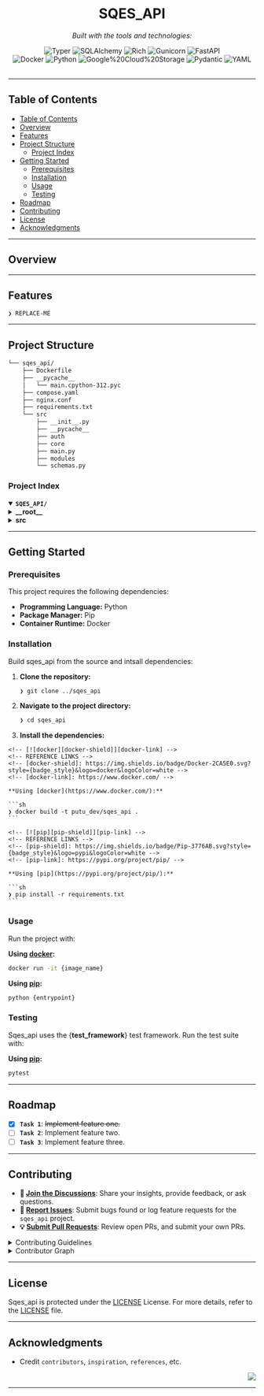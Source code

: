 <div id="top">

<!-- HEADER STYLE: CLASSIC -->
<div align="center">

<!-- <img src="readmeai/assets/logos/purple.svg" width="30%" style="position: relative; top: 0; right: 0;" alt="Project Logo"/> -->

# SQES_API

<em></em>

<!-- BADGES -->
<!-- local repository, no metadata badges. -->

<em>Built with the tools and technologies:</em>

<img src="https://img.shields.io/badge/Typer-000000.svg?style=default&logo=Typer&logoColor=white" alt="Typer">
<img src="https://img.shields.io/badge/SQLAlchemy-D71F00.svg?style=default&logo=SQLAlchemy&logoColor=white" alt="SQLAlchemy">
<img src="https://img.shields.io/badge/Rich-FAE742.svg?style=default&logo=Rich&logoColor=black" alt="Rich">
<img src="https://img.shields.io/badge/Gunicorn-499848.svg?style=default&logo=Gunicorn&logoColor=white" alt="Gunicorn">
<img src="https://img.shields.io/badge/FastAPI-009688.svg?style=default&logo=FastAPI&logoColor=white" alt="FastAPI">
<br>
<img src="https://img.shields.io/badge/Docker-2496ED.svg?style=default&logo=Docker&logoColor=white" alt="Docker">
<img src="https://img.shields.io/badge/Python-3776AB.svg?style=default&logo=Python&logoColor=white" alt="Python">
<img src="https://img.shields.io/badge/Google%20Cloud%20Storage-AECBFA.svg?style=default&logo=Google-Cloud-Storage&logoColor=black" alt="Google%20Cloud%20Storage">
<img src="https://img.shields.io/badge/Pydantic-E92063.svg?style=default&logo=Pydantic&logoColor=white" alt="Pydantic">
<img src="https://img.shields.io/badge/YAML-CB171E.svg?style=default&logo=YAML&logoColor=white" alt="YAML">

</div>
<br>

---

## Table of Contents

- [Table of Contents](#table-of-contents)
- [Overview](#overview)
- [Features](#features)
- [Project Structure](#project-structure)
    - [Project Index](#project-index)
- [Getting Started](#getting-started)
    - [Prerequisites](#prerequisites)
    - [Installation](#installation)
    - [Usage](#usage)
    - [Testing](#testing)
- [Roadmap](#roadmap)
- [Contributing](#contributing)
- [License](#license)
- [Acknowledgments](#acknowledgments)

---

## Overview



---

## Features

<code>❯ REPLACE-ME</code>

---

## Project Structure

```sh
└── sqes_api/
    ├── Dockerfile
    ├── __pycache__
    │   └── main.cpython-312.pyc
    ├── compose.yaml
    ├── nginx.conf
    ├── requirements.txt
    └── src
        ├── __init__.py
        ├── __pycache__
        ├── auth
        ├── core
        ├── main.py
        ├── modules
        └── schemas.py
```

### Project Index

<details open>
	<summary><b><code>SQES_API/</code></b></summary>
	<!-- __root__ Submodule -->
	<details>
		<summary><b>__root__</b></summary>
		<blockquote>
			<div class='directory-path' style='padding: 8px 0; color: #666;'>
				<code><b>⦿ __root__</b></code>
			<table style='width: 100%; border-collapse: collapse;'>
			<thead>
				<tr style='background-color: #f8f9fa;'>
					<th style='width: 30%; text-align: left; padding: 8px;'>File Name</th>
					<th style='text-align: left; padding: 8px;'>Summary</th>
				</tr>
			</thead>
				<tr style='border-bottom: 1px solid #eee;'>
					<td style='padding: 8px;'><b><a href='/home/geo2sqes/putu_dev/sqes_api/blob/master/requirements.txt'>requirements.txt</a></b></td>
					<td style='padding: 8px;'>- Requirements.txt specifies the projects dependencies<br>- It lists numerous packages, including FastAPI for the web framework, Firebase Admin for cloud integration, SQLAlchemy for database interaction, and various other libraries for networking, data handling, and development tools<br>- The file ensures all necessary components are installed for successful project execution.</td>
				</tr>
				<tr style='border-bottom: 1px solid #eee;'>
					<td style='padding: 8px;'><b><a href='/home/geo2sqes/putu_dev/sqes_api/blob/master/nginx.conf'>nginx.conf</a></b></td>
					<td style='padding: 8px;'>- Nginx acts as a reverse proxy, routing external requests to an internal FastAPI application<br>- It listens on port 2107, forwarding traffic to the FastAPI server running on port 8000 within a Docker container named <code>fastapi_app</code><br>- Essential headers are passed to ensure correct request information reaches the FastAPI application, enabling seamless communication between the external network and the internal application server.</td>
				</tr>
				<tr style='border-bottom: 1px solid #eee;'>
					<td style='padding: 8px;'><b><a href='/home/geo2sqes/putu_dev/sqes_api/blob/master/compose.yaml'>compose.yaml</a></b></td>
					<td style='padding: 8px;'>- A FastAPI application and an Nginx reverse proxy<br>- The FastAPI service utilizes environment variables, mounts sensitive data, and connects to a private network<br>- Nginx, dependent on the FastAPI service, exposes the application via port 2107<br>- A custom network facilitates secure inter-container communication.</td>
				</tr>
				<tr style='border-bottom: 1px solid #eee;'>
					<td style='padding: 8px;'><b><a href='/home/geo2sqes/putu_dev/sqes_api/blob/master/Dockerfile'>Dockerfile</a></b></td>
					<td style='padding: 8px;'>- The Dockerfile constructs a production-ready container image<br>- It leverages a multi-stage build for efficiency, installing dependencies and creating a secure, non-root user environment<br>- The image runs a Python application using Uvicorn, configured to listen on port 8000 for connections from a reverse proxy like Nginx<br>- The process optimizes security and performance for deployment.</td>
				</tr>
			</table>
		</blockquote>
	</details>
	<!-- src Submodule -->
	<details>
		<summary><b>src</b></summary>
		<blockquote>
			<div class='directory-path' style='padding: 8px 0; color: #666;'>
				<code><b>⦿ src</b></code>
			<table style='width: 100%; border-collapse: collapse;'>
			<thead>
				<tr style='background-color: #f8f9fa;'>
					<th style='width: 30%; text-align: left; padding: 8px;'>File Name</th>
					<th style='text-align: left; padding: 8px;'>Summary</th>
				</tr>
			</thead>
				<tr style='border-bottom: 1px solid #eee;'>
					<td style='padding: 8px;'><b><a href='/home/geo2sqes/putu_dev/sqes_api/blob/master/src/schemas.py'>schemas.py</a></b></td>
					<td style='padding: 8px;'>- Src/schemas.py` defines Pydantic models for structuring API responses<br>- These models ensure consistent data formats for the root endpoint and various API modules (authentication, metadata, quality control, health)<br>- The models facilitate predictable responses, including service information, status, and links to documentation and individual modules, thereby improving API usability and maintainability.</td>
				</tr>
				<tr style='border-bottom: 1px solid #eee;'>
					<td style='padding: 8px;'><b><a href='/home/geo2sqes/putu_dev/sqes_api/blob/master/src/main.py'>main.py</a></b></td>
					<td style='padding: 8px;'>- The main.py file constitutes the FastAPI applications entry point, initializing core services and configuring middleware<br>- It establishes database connections (MySQL and PostgreSQL), initializes Firebase, and mounts various API modules (authentication, metadata, quality control, and health checks)<br>- The application includes CORS middleware and custom logging for enhanced security and monitoring<br>- A root endpoint provides service status and links to other API sections.</td>
				</tr>
			</table>
			<!-- core Submodule -->
			<details>
				<summary><b>core</b></summary>
				<blockquote>
					<div class='directory-path' style='padding: 8px 0; color: #666;'>
						<code><b>⦿ src.core</b></code>
					<table style='width: 100%; border-collapse: collapse;'>
					<thead>
						<tr style='background-color: #f8f9fa;'>
							<th style='width: 30%; text-align: left; padding: 8px;'>File Name</th>
							<th style='text-align: left; padding: 8px;'>Summary</th>
						</tr>
					</thead>
						<tr style='border-bottom: 1px solid #eee;'>
							<td style='padding: 8px;'><b><a href='/home/geo2sqes/putu_dev/sqes_api/blob/master/src/core/database.py'>database.py</a></b></td>
							<td style='padding: 8px;'>- The <code>database.py</code> module establishes connections to both MySQL and PostgreSQL databases<br>- It leverages configuration settings to define connection parameters and creates SQLAlchemy engine and session objects for each database<br>- This facilitates database interactions throughout the application, providing a consistent interface for data access.</td>
						</tr>
						<tr style='border-bottom: 1px solid #eee;'>
							<td style='padding: 8px;'><b><a href='/home/geo2sqes/putu_dev/sqes_api/blob/master/src/core/firebase.py'>firebase.py</a></b></td>
							<td style='padding: 8px;'>- The <code>firebase.py</code> module provides a function to initialize the Firebase Admin SDK<br>- It ensures the SDK is initialized only once, using a provided service account key path<br>- Robust error handling prevents application startup if the key path is invalid or the file is missing<br>- Successful initialization logs a confirmation message; otherwise, detailed error logging facilitates debugging<br>- This module integrates Firebase authentication and other services into the application.</td>
						</tr>
						<tr style='border-bottom: 1px solid #eee;'>
							<td style='padding: 8px;'><b><a href='/home/geo2sqes/putu_dev/sqes_api/blob/master/src/core/dependencies.py'>dependencies.py</a></b></td>
							<td style='padding: 8px;'>- Dependencies.py` provides database session management for the application<br>- It defines functions to obtain and automatically close SQLAlchemy sessions for both MySQL and PostgreSQL databases<br>- These functions, exposed as dependencies, streamline database interaction within FastAPI endpoints, ensuring efficient resource management and cleaner endpoint definitions.</td>
						</tr>
						<tr style='border-bottom: 1px solid #eee;'>
							<td style='padding: 8px;'><b><a href='/home/geo2sqes/putu_dev/sqes_api/blob/master/src/core/config.py'>config.py</a></b></td>
							<td style='padding: 8px;'>- The <code>config.py</code> module centralizes application settings for the SQES Data API<br>- It uses Pydantic to manage configuration parameters, loading them from environment variables or a <code>.env</code> file<br>- These settings encompass core application details, API documentation options, security configurations, database connection strings, Firebase credentials, feature-specific parameters, and debugging options<br>- Environment-specific overrides ensure production deployments prioritize security and performance.</td>
						</tr>
					</table>
				</blockquote>
			</details>
			<!-- auth Submodule -->
			<details>
				<summary><b>auth</b></summary>
				<blockquote>
					<div class='directory-path' style='padding: 8px 0; color: #666;'>
						<code><b>⦿ src.auth</b></code>
					<table style='width: 100%; border-collapse: collapse;'>
					<thead>
						<tr style='background-color: #f8f9fa;'>
							<th style='width: 30%; text-align: left; padding: 8px;'>File Name</th>
							<th style='text-align: left; padding: 8px;'>Summary</th>
						</tr>
					</thead>
						<tr style='border-bottom: 1px solid #eee;'>
							<td style='padding: 8px;'><b><a href='/home/geo2sqes/putu_dev/sqes_api/blob/master/src/auth/routing.py'>routing.py</a></b></td>
							<td style='padding: 8px;'>- The <code>routing.py</code> module defines FastAPI routes for authentication within a larger application<br>- It provides endpoints to retrieve authenticated user information and to manage user roles, specifically setting custom claims<br>- These functionalities leverage Firebase Admin SDK for authentication and authorization, ensuring secure access control<br>- Robust logging is implemented for auditing and debugging purposes.</td>
						</tr>
						<tr style='border-bottom: 1px solid #eee;'>
							<td style='padding: 8px;'><b><a href='/home/geo2sqes/putu_dev/sqes_api/blob/master/src/auth/dependencies.py'>dependencies.py</a></b></td>
							<td style='padding: 8px;'>- Authentication dependencies manage user access control<br>- It verifies Firebase ID tokens, retrieves user details from Firestore, and enforces authorization based on predefined scopes and roles<br>- A debug bypass mechanism is included for development<br>- The module provides reusable dependency functions for common authorization checks, simplifying endpoint security implementation.</td>
						</tr>
						<tr style='border-bottom: 1px solid #eee;'>
							<td style='padding: 8px;'><b><a href='/home/geo2sqes/putu_dev/sqes_api/blob/master/src/auth/schemas.py'>schemas.py</a></b></td>
							<td style='padding: 8px;'>- Src/auth/schemas.py<code> defines the </code>FirebaseUser` Pydantic model<br>- It structures user data, integrating Firebase authentication claims with Firestore profile information<br>- The model encompasses user identification, authentication status, roles, permissions, and timestamps<br>- It facilitates data validation and consistent user representation within the authentication system.</td>
						</tr>
					</table>
				</blockquote>
			</details>
			<!-- modules Submodule -->
			<details>
				<summary><b>modules</b></summary>
				<blockquote>
					<div class='directory-path' style='padding: 8px 0; color: #666;'>
						<code><b>⦿ src.modules</b></code>
					<!-- qualitycontrol Submodule -->
					<details>
						<summary><b>qualitycontrol</b></summary>
						<blockquote>
							<div class='directory-path' style='padding: 8px 0; color: #666;'>
								<code><b>⦿ src.modules.qualitycontrol</b></code>
							<table style='width: 100%; border-collapse: collapse;'>
							<thead>
								<tr style='background-color: #f8f9fa;'>
									<th style='width: 30%; text-align: left; padding: 8px;'>File Name</th>
									<th style='text-align: left; padding: 8px;'>Summary</th>
								</tr>
							</thead>
								<tr style='border-bottom: 1px solid #eee;'>
									<td style='padding: 8px;'><b><a href='/home/geo2sqes/putu_dev/sqes_api/blob/master/src/modules/qualitycontrol/models.py'>models.py</a></b></td>
									<td style='padding: 8px;'>- The <code>models.py</code> file defines SQLAlchemy models for storing station data quality information within the quality control module<br>- It creates PostgreSQL database tables representing station quality metrics, including overall quality assessments and detailed QC results per channel<br>- These models facilitate data persistence and retrieval, supporting the applications quality control functionalities<br>- Relationships between tables ensure data integrity and efficient querying.</td>
								</tr>
								<tr style='border-bottom: 1px solid #eee;'>
									<td style='padding: 8px;'><b><a href='/home/geo2sqes/putu_dev/sqes_api/blob/master/src/modules/qualitycontrol/routing.py'>routing.py</a></b></td>
									<td style='padding: 8px;'>- The <code>routing.py</code> module defines API endpoints for accessing quality control data<br>- It provides functionalities to retrieve daily quality summaries, detailed station data, yearly quality history, and station site information<br>- Additionally, it offers access to power spectral density and signal images<br>- All endpoints are secured using authentication, ensuring data access control<br>- The module integrates with database access and data service layers within the larger application.</td>
								</tr>
								<tr style='border-bottom: 1px solid #eee;'>
									<td style='padding: 8px;'><b><a href='/home/geo2sqes/putu_dev/sqes_api/blob/master/src/modules/qualitycontrol/schemas.py'>schemas.py</a></b></td>
									<td style='padding: 8px;'>- Schemas define data models for quality control (QC) results<br>- <code>QcResultSummaryResponseBase</code> provides summarized QC metrics and station metadata, while <code>StationsQCDetailsResponseBase</code> offers detailed QC metrics for individual channels<br>- These schemas facilitate data exchange within the quality control module and likely serve as interfaces for API responses<br>- Geographic coordinates are represented using a <code>GeometryBase</code> schema.</td>
								</tr>
								<tr style='border-bottom: 1px solid #eee;'>
									<td style='padding: 8px;'><b><a href='/home/geo2sqes/putu_dev/sqes_api/blob/master/src/modules/qualitycontrol/services.py'>services.py</a></b></td>
									<td style='padding: 8px;'>Code>❯ REPLACE-ME</code></td>
								</tr>
							</table>
						</blockquote>
					</details>
					<!-- health Submodule -->
					<details>
						<summary><b>health</b></summary>
						<blockquote>
							<div class='directory-path' style='padding: 8px 0; color: #666;'>
								<code><b>⦿ src.modules.health</b></code>
							<table style='width: 100%; border-collapse: collapse;'>
							<thead>
								<tr style='background-color: #f8f9fa;'>
									<th style='width: 30%; text-align: left; padding: 8px;'>File Name</th>
									<th style='text-align: left; padding: 8px;'>Summary</th>
								</tr>
							</thead>
								<tr style='border-bottom: 1px solid #eee;'>
									<td style='padding: 8px;'><b><a href='/home/geo2sqes/putu_dev/sqes_api/blob/master/src/modules/health/routing.py'>routing.py</a></b></td>
									<td style='padding: 8px;'>Code>❯ REPLACE-ME</code></td>
								</tr>
							</table>
						</blockquote>
					</details>
					<!-- metadata Submodule -->
					<details>
						<summary><b>metadata</b></summary>
						<blockquote>
							<div class='directory-path' style='padding: 8px 0; color: #666;'>
								<code><b>⦿ src.modules.metadata</b></code>
							<table style='width: 100%; border-collapse: collapse;'>
							<thead>
								<tr style='background-color: #f8f9fa;'>
									<th style='width: 30%; text-align: left; padding: 8px;'>File Name</th>
									<th style='text-align: left; padding: 8px;'>Summary</th>
								</tr>
							</thead>
								<tr style='border-bottom: 1px solid #eee;'>
									<td style='padding: 8px;'><b><a href='/home/geo2sqes/putu_dev/sqes_api/blob/master/src/modules/metadata/models.py'>models.py</a></b></td>
									<td style='padding: 8px;'>Code>❯ REPLACE-ME</code></td>
								</tr>
								<tr style='border-bottom: 1px solid #eee;'>
									<td style='padding: 8px;'><b><a href='/home/geo2sqes/putu_dev/sqes_api/blob/master/src/modules/metadata/routing.py'>routing.py</a></b></td>
									<td style='padding: 8px;'>Code>❯ REPLACE-ME</code></td>
								</tr>
								<tr style='border-bottom: 1px solid #eee;'>
									<td style='padding: 8px;'><b><a href='/home/geo2sqes/putu_dev/sqes_api/blob/master/src/modules/metadata/schemas.py'>schemas.py</a></b></td>
									<td style='padding: 8px;'>Code>❯ REPLACE-ME</code></td>
								</tr>
								<tr style='border-bottom: 1px solid #eee;'>
									<td style='padding: 8px;'><b><a href='/home/geo2sqes/putu_dev/sqes_api/blob/master/src/modules/metadata/services.py'>services.py</a></b></td>
									<td style='padding: 8px;'>Code>❯ REPLACE-ME</code></td>
								</tr>
							</table>
						</blockquote>
					</details>
				</blockquote>
			</details>
		</blockquote>
	</details>
</details>

---

## Getting Started

### Prerequisites

This project requires the following dependencies:

- **Programming Language:** Python
- **Package Manager:** Pip
- **Container Runtime:** Docker

### Installation

Build sqes_api from the source and intsall dependencies:

1. **Clone the repository:**

    ```sh
    ❯ git clone ../sqes_api
    ```

2. **Navigate to the project directory:**

    ```sh
    ❯ cd sqes_api
    ```

3. **Install the dependencies:**

<!-- SHIELDS BADGE CURRENTLY DISABLED -->
	<!-- [![docker][docker-shield]][docker-link] -->
	<!-- REFERENCE LINKS -->
	<!-- [docker-shield]: https://img.shields.io/badge/Docker-2CA5E0.svg?style={badge_style}&logo=docker&logoColor=white -->
	<!-- [docker-link]: https://www.docker.com/ -->

	**Using [docker](https://www.docker.com/):**

	```sh
	❯ docker build -t putu_dev/sqes_api .
	```
<!-- SHIELDS BADGE CURRENTLY DISABLED -->
	<!-- [![pip][pip-shield]][pip-link] -->
	<!-- REFERENCE LINKS -->
	<!-- [pip-shield]: https://img.shields.io/badge/Pip-3776AB.svg?style={badge_style}&logo=pypi&logoColor=white -->
	<!-- [pip-link]: https://pypi.org/project/pip/ -->

	**Using [pip](https://pypi.org/project/pip/):**

	```sh
	❯ pip install -r requirements.txt
	```

### Usage

Run the project with:

**Using [docker](https://www.docker.com/):**
```sh
docker run -it {image_name}
```
**Using [pip](https://pypi.org/project/pip/):**
```sh
python {entrypoint}
```

### Testing

Sqes_api uses the {__test_framework__} test framework. Run the test suite with:

**Using [pip](https://pypi.org/project/pip/):**
```sh
pytest
```

---

## Roadmap

- [X] **`Task 1`**: <strike>Implement feature one.</strike>
- [ ] **`Task 2`**: Implement feature two.
- [ ] **`Task 3`**: Implement feature three.

---

## Contributing

- **💬 [Join the Discussions](https://LOCAL/putu_dev/sqes_api/discussions)**: Share your insights, provide feedback, or ask questions.
- **🐛 [Report Issues](https://LOCAL/putu_dev/sqes_api/issues)**: Submit bugs found or log feature requests for the `sqes_api` project.
- **💡 [Submit Pull Requests](https://LOCAL/putu_dev/sqes_api/blob/main/CONTRIBUTING.md)**: Review open PRs, and submit your own PRs.

<details closed>
<summary>Contributing Guidelines</summary>

1. **Fork the Repository**: Start by forking the project repository to your LOCAL account.
2. **Clone Locally**: Clone the forked repository to your local machine using a git client.
   ```sh
   git clone /home/geo2sqes/putu_dev/sqes_api
   ```
3. **Create a New Branch**: Always work on a new branch, giving it a descriptive name.
   ```sh
   git checkout -b new-feature-x
   ```
4. **Make Your Changes**: Develop and test your changes locally.
5. **Commit Your Changes**: Commit with a clear message describing your updates.
   ```sh
   git commit -m 'Implemented new feature x.'
   ```
6. **Push to LOCAL**: Push the changes to your forked repository.
   ```sh
   git push origin new-feature-x
   ```
7. **Submit a Pull Request**: Create a PR against the original project repository. Clearly describe the changes and their motivations.
8. **Review**: Once your PR is reviewed and approved, it will be merged into the main branch. Congratulations on your contribution!
</details>

<details closed>
<summary>Contributor Graph</summary>
<br>
<p align="left">
   <a href="https://LOCAL{/putu_dev/sqes_api/}graphs/contributors">
      <img src="https://contrib.rocks/image?repo=putu_dev/sqes_api">
   </a>
</p>
</details>

---

## License

Sqes_api is protected under the [LICENSE](https://choosealicense.com/licenses) License. For more details, refer to the [LICENSE](https://choosealicense.com/licenses/) file.

---

## Acknowledgments

- Credit `contributors`, `inspiration`, `references`, etc.

<div align="right">

[![][back-to-top]](#top)

</div>


[back-to-top]: https://img.shields.io/badge/-BACK_TO_TOP-151515?style=flat-square


---
